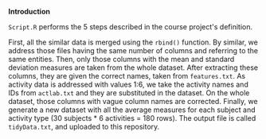 **Introduction**

`Script.R` performs the 5 steps described in the course project's definition.

First, all the similar data is merged using the `rbind()` function. By similar, we address those files having the same number of columns and referring to the same entities.
Then, only those columns with the mean and standard deviation measures are taken from the whole dataset. After extracting these columns, they are given the correct names, taken from `features.txt`.
As activity data is addressed with values 1:6, we take the activity names and IDs from `actlab.txt` and they are substituted in the dataset.
On the whole dataset, those columns with vague column names are corrected.
Finally, we generate a new dataset with all the average measures for each subject and activity type (30 subjects * 6 activities = 180 rows). The output file is called `tidyData.txt`, and uploaded to this repository.
